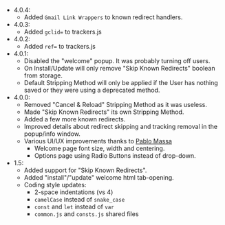- 4.0.4:
    + Added `Gmail Link Wrappers` to known redirect handlers.
- 4.0.3:
    + Added `gclid=` to trackers.js
- 4.0.2:
    + Added `ref=` to trackers.js
- 4.0.1:
    + Disabled the "welcome" popup. It was probably turning off users.
    + On Install/Update will only remove "Skip Known Redirects" boolean from storage.
    + Default Stripping Method will only be applied if the User has nothing saved or they were using a deprecated method.
- 4.0.0:
    + Removed "Cancel & Reload" Stripping Method as it was useless.
    + Made "Skip Known Redirects" its own Stripping Method.
    + Added a few more known redirects.
    + Improved details about redirect skipping and tracking removal in the popup/info window.
    + Various UI/UX improvements thanks to [Pablo Massa](http://pablomassa.com/)
        * Welcome page font size, width and centering.
        * Options page using Radio Buttons instead of drop-down.
- 1.5:
    + Added support for "Skip Known Redirects".
    + Added "install"/"update" welcome html tab-opening.
    + Coding style updates:
        * 2-space indentations (vs 4)
        * `camelCase` instead of `snake_case` 
        * `const` and `let` instead of `var` 
        * `common.js` and `consts.js` shared files